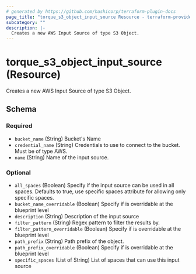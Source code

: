 ```yaml
---
# generated by https://github.com/hashicorp/terraform-plugin-docs
page_title: "torque_s3_object_input_source Resource - terraform-provider-torque"
subcategory: ""
description: |-
  Creates a new AWS Input Source of type S3 Object.
---
```


# torque_s3_object_input_source (Resource)

Creates a new AWS Input Source of type S3 Object.



<!-- schema generated by tfplugindocs -->
## Schema

### Required

- `bucket_name` (String) Bucket's Name
- `credential_name` (String) Credentials to use to connect to the bucket. Must be of type AWS.
- `name` (String) Name of the input source.

### Optional

- `all_spaces` (Boolean) Specify if the input source can be used in all spaces. Defaults to true, use specific spaces attribute for allowing only specific spaces.
- `bucket_name_overridable` (Boolean) Specify if is overridable at the blueprint level
- `description` (String) Description of the input source
- `filter_pattern` (String) Regex pattern to filter the results by.
- `filter_pattern_overridable` (Boolean) Specify if is overridable at the blueprint level
- `path_prefix` (String) Path prefix of the object.
- `path_prefix_overridable` (Boolean) Specify if is overridable at the blueprint level
- `specific_spaces` (List of String) List of spaces that can use this input source
